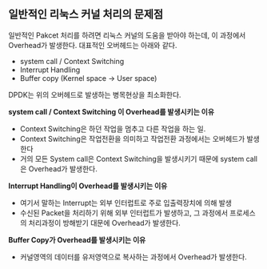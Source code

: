 ## 일반적인 리눅스 커널 처리의 문제점

일반적인 Pakcet 처리를 하려면 리눅스 커널의 도움을 받아야 하는데, 이 과정에서 Overhead가 발생한다. 대표적인 오버헤드는 아래와 같다.

- system call / Context Switching
- Interrupt Handling
- Buffer copy (Kernel space -> User space)

DPDK는 위의 오버헤드로 발생하는 병목현상을 최소화한다.



**system call / Context Switching 이 Overhead를 발생시키는 이유**

- Context Switching은 하던 작업을 멈추고 다른 작업을 하는 일.
- Context Switching은 작업전환을 의미하고 작업전환 과정에서는 오버헤드가 발생한다
- 거의 모든 System call은 Context Switching을 발생시키기 때문에 system call은 Overhead가 발생한다.

**Interrupt Handling이 Overhead를 발생시키는 이유**

- 여기서 말하는 Interrupt는 외부 인터럽트로 주로 입출력장치에 의해 발생
- 수신된 Packet을 처리하기 위해 외부 인터럽트가 발생하고, 그 과정에서 프로세스의 처리과정이 방해받기 대문에 Overhead가 발생한다.

**Buffer Copy가 Overhead를 발생시키는 이유**

- 커널영역의 데이터를 유저영역으로 복사하는 과정에서 Overhead가 발생한다.





